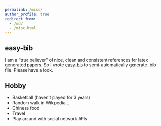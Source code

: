 ```yaml
---
permalink: /misc/
author_profile: true
redirect_from: 
  - /md/
  - /misc.html
---
```


## easy-bib

I am a “true believer” of nice, clean and consistent references for latex generated papers. So I wrote [easy-bib](https://baidu.com) to semi-automatically generate .bib file. Please have a look.

## Hobby

- Basketball (haven’t played for 3 years)
- Random walk in Wikipedia…
- Chinese food
- Travel
- Play around with social network APIs
